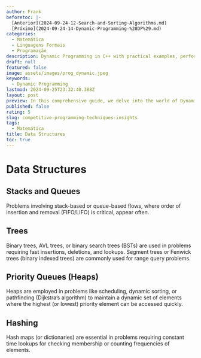 ```yaml
---
author: Frank
beforetoc: |-
  [Anterior](2024-09-24-12-Search-and-Sorting-Algorithms.md)
  [Próximo](2024-09-24-14-Dynamic-Programming-%28DP%29.md)
categories:
  - Matemática
  - Linguagens Formais
  - Programação
description: Dynamic Programming in C++ with practical examples, performance analysis, and detailed explanations to optimize your coding skills and algorithm efficiency.
draft: null
featured: false
image: assets/images/prog_dynamic.jpeg
keywords:
  - Dynamic Programming
lastmod: 2024-09-25T23:32:40.388Z
layout: post
preview: In this comprehensive guide, we delve into the world of Dynamic Programming with C++. Learn the core principles of Competitive Programming, explore various algorithmic examples, and understand performance differences through detailed code comparisons. Perfect for developers looking to optimize their coding skills and boost algorithm efficiency.
published: false
rating: 5
slug: competitive-programming-techniques-insights
tags:
  - Matemática
title: Data Structures
toc: true
---
```


# Data Structures

## Stacks and Queues

Problems involving stack-based or queue-based flows, where order of insertion and removal (FIFO/LIFO) is critical, appear often.

## Trees

Binary trees, AVL trees, or binary search trees (BSTs) are used in problems requiring fast insertions, deletions, and lookups. Segment trees or Fenwick trees (binary indexed trees) are commonly used for range query problems.

## Priority Queues (Heaps)

Heaps are employed in problems like scheduling, dynamic sorting, or pathfinding (Dijkstra’s algorithm) to maintain a dynamic set of elements where the highest (or lowest) priority element can be accessed quickly.

## Hashing

Hash maps (or dictionaries) are essential in problems requiring constant time lookups for checking membership or counting frequencies of elements.
